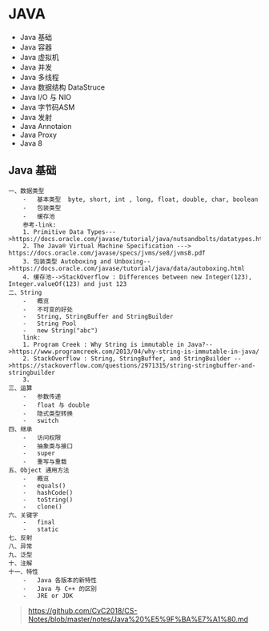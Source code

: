 # JAVA
-   Java 基础
-   Java 容器
-   Java 虚拟机
-   Java 并发
-   Java 多线程
-   Java 数据结构 DataStruce
-   Java I/O 与 NIO
-   Java 字节码ASM 
-   Java 发射
-   Java Annotaion
-   Java Proxy
-   Java 8

## Java 基础
```
一、数据类型
    -   基本类型  byte, short, int , long, float, double, char, boolean
    -   包装类型  
    -   缓存池 
    参考-link:  
    1. Primitive Data Types--->https://docs.oracle.com/javase/tutorial/java/nutsandbolts/datatypes.html
    2. The Java® Virtual Machine Specification ---> https://docs.oracle.com/javase/specs/jvms/se8/jvms8.pdf
    3. 包装类型 Autoboxing and Unboxing-->https://docs.oracle.com/javase/tutorial/java/data/autoboxing.html
    4. 缓存池-->StackOverflow : Differences between new Integer(123), Integer.valueOf(123) and just 123
二、String
    -   概览
    -   不可变的好处
    -   String, StringBuffer and StringBuilder
    -   String Pool
    -   new String("abc")
    link: 
    1. Program Creek : Why String is immutable in Java?-->https://www.programcreek.com/2013/04/why-string-is-immutable-in-java/
    2. StackOverflow : String, StringBuffer, and StringBuilder -->https://stackoverflow.com/questions/2971315/string-stringbuffer-and-stringbuilder
    3. 
三、运算
    -   参数传递
    -   float 与 double
    -   隐式类型转换
    -   switch
四、继承
    -   访问权限
    -   抽象类与接口
    -   super
    -   重写与重载
五、Object 通用方法
    -   概览
    -   equals()
    -   hashCode()
    -   toString()
    -   clone()
六、关键字
    -   final
    -   static
七、反射
八、异常
九、泛型
十、注解
十一、特性
    -   Java 各版本的新特性
    -   Java 与 C++ 的区别
    -   JRE or JDK
```

>https://github.com/CyC2018/CS-Notes/blob/master/notes/Java%20%E5%9F%BA%E7%A1%80.md
